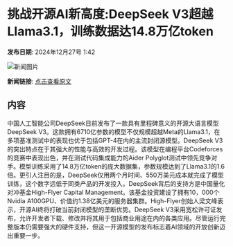 # 挑战开源AI新高度:DeepSeek V3超越Llama3.1，训练数据达14.8万亿token

**发布日期**: 2024年12月27号 1:42

![新闻图片](https://pic.chinaz.com/picmap/202304251756308111_1.jpg)

**新闻链接**: [点击查看原文](https://www.aibase.com/zh/news/14299)

## 内容

中国人工智能公司DeepSeek日前发布了一款具有里程碑意义的开源大语言模型DeepSeek V3。这款拥有6710亿参数的模型不仅规模超越Meta的Llama3.1，在多项基准测试中的表现也优于包括GPT-4在内的主流封闭源模型。DeepSeek V3的突出特点在于其强大的性能与高效的开发过程。该模型在编程平台Codeforces的竞赛中表现出色，并在测试代码集成能力的Aider Polyglot测试中领先竞争对手。模型训练采用了14.8万亿token的庞大数据集，参数规模达到了Llama3.1的1.6倍。更引人注目的是，DeepSeek仅用两个月时间、550万美元成本就完成了模型训练，这个数字远低于同类产品的开发投入。DeepSeek背后的支持方是中国量化对冲基金High-Flyer Capital Management。该基金投资建设了拥有10，000个Nvidia A100GPU、价值约1.38亿美元的服务器集群。High-Flyer创始人梁文峰表示，开源AI终将打破当前封闭模型的垄断优势。DeepSeek V3采用宽松许可证发布，允许开发者下载、修改并将其用于包括商业用途在内的各类应用。尽管运行完整版本仍需要强大的硬件支持，但这一开源模型的发布标志着AI领域的开放创新迈出重要一步。
